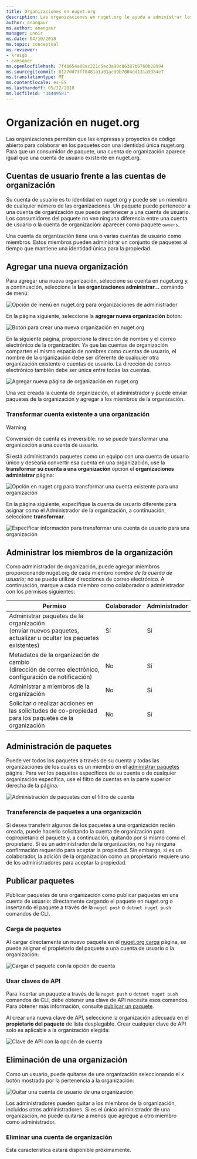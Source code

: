 ```yaml
---
title: Organizaciones en nuget.org
description: Las organizaciones en nuget.org le ayuda a administrar los paquetes publicados por el grupo o en un equipo, el entorno de empresa.
author: anangaur
ms.author: anangaur
manager: unnir
ms.date: 04/10/2018
ms.topic: conceptual
ms.reviewer:
- kraigb
- camsoper
ms.openlocfilehash: 7f40654a08ac221c5ec3a90c86387b6760b28994
ms.sourcegitcommit: 8127dd73ff8481a1a01acd9b7004dd131a9d84e7
ms.translationtype: MT
ms.contentlocale: es-ES
ms.lasthandoff: 05/22/2018
ms.locfileid: "34449583"
---
```

# <a name="organization-on-nugetorg"></a>Organización en nuget.org

Las organizaciones permiten que las empresas y proyectos de código abierto para colaborar en los paquetes con una identidad única nuget.org. Para que un consumidor de paquete, una cuenta de organización aparece igual que una cuenta de usuario existente en nuget.org.

## <a name="user-accounts-vs-organization-accounts"></a>Cuentas de usuario frente a las cuentas de organización

Su cuenta de usuario es tu identidad en nuget.org y puede ser un miembro de cualquier número de las organizaciones. Un paquete puede pertenecer a una cuenta de organización que puede pertenecer a una cuenta de usuario. Los consumidores del paquete no ven ninguna diferencia entre una cuenta de usuario o la cuenta de organización: aparecer como paquete `owners`.

Una cuenta de organización tiene una o varias cuentas de usuario como miembros. Estos miembros pueden administrar un conjunto de paquetes al tiempo que mantiene una identidad única para la propiedad.

## <a name="adding-a-new-organization"></a>Agregar una nueva organización

Para agregar una nueva organización, seleccione su cuenta en nuget.org y, a continuación, seleccione la **las organizaciones administrar...**  comando de menú:

![Opción de menú en nuget.org para organizaciones de administrador](media/org-manage-option.png)

En la página siguiente, seleccione la **agregar nueva organización** botón:

![Botón para crear una nueva organización en nuget.org](media/org-add-new-option.png)

En la siguiente página, proporcione la dirección de nombre y el correo electrónico de la organización. Ya que las cuentas de organización comparten el mismo espacio de nombres como cuentas de usuario, el nombre de la organización debe ser diferente de cualquier otra organización existente o cuentas de usuario. La dirección de correo electrónico también debe ser única entre todas las cuentas.

![Agregar nueva página de organización en nuget.org](media/org-add-new-page.png)

Una vez creada la cuenta de organización, el administrador y puede enviar paquetes de la organización y agregar a los miembros de la organización.

### <a name="transform-existing-account-to-an-organization"></a>Transformar cuenta existente a una organización

> [!Warning]
> Conversión de cuenta es irreversible: no se puede transformar una organización a una cuenta de usuario.

Si está administrando paquetes como un equipo con una cuenta de usuario único y desearía convertir esa cuenta en una organización, use la **transformar su cuenta a una organización** opción el **organizaciones administrar** página:

![Opción en nuget.org para transformar una cuenta existente para una organización](media/org-transform-option.png)

En la página siguiente, especifique la cuenta de usuario diferente para asignar como el Administrador de la organización, a continuación, seleccione **transformar**.

![Especificar información para transformar una cuenta de usuario para una organización](media/org-transform-page.png)

## <a name="managing-organization-members"></a>Administrar los miembros de la organización

Como administrador de organización, puede agregar miembros proporcionando nuget.org de cada miembro *nombre de la cuenta de usuario*; no se puede utilizar direcciones de correo electrónico. A continuación, marque a cada miembro como colaborador o administrador con los permisos siguientes:

| Permiso | Colaborador | Administrador |
| --- | --- | --- |
| Administrar paquetes de la organización<br/>(enviar nuevos paquetes, actualizar u ocultar los paquetes existentes) | Sí | Sí |
| Metadatos de la organización de cambio<br/>(dirección de correo electrónico, configuración de notificación) | No | Sí |
| Administrar a miembros de la organización | No | Sí |
| Solicitar o realizar acciones en las solicitudes de co-propiedad para los paquetes de la organización | No | Sí |

## <a name="managing-packages"></a>Administración de paquetes

Puede ver todos los paquetes a través de su cuenta y todas las organizaciones de los cuales es un miembro en el [administrar paquetes](https://www.nuget.org/account/Packages) página. Para ver los paquetes específicos de su cuenta o de cualquier organización específica, use el filtro de cuentas en la parte superior derecha de la página.

![Administración de paquetes con el filtro de cuenta](media/org-manage-packages-option.png)

### <a name="transferring-packages-to-an-organization"></a>Transferencia de paquetes a una organización
Si desea transferir algunos de los paquetes a una organización recién creada, puede hacerlo solicitando la cuenta de organización para copropietario el paquete y, a continuación, quitando por sí mismo como el propietario. Si es un administrador de la organización, no hay ninguna confirmación requerido para aceptar la propiedad. Sin embargo, si es un colaborador, la adición de la organización como un propietario requiere uno de los administradores para aceptar la propiedad.

## <a name="publishing-packages"></a>Publicar paquetes

Publicar paquetes de una organización como publicar paquetes en una cuenta de usuario: directamente cargando el paquete en nuget.org o insertando el paquete a través de la `nuget push` o `dotnet nuget push` comandos de CLI.

### <a name="uploading-packages"></a>Carga de paquetes

Al cargar directamente un nuevo paquete en el [nuget.org carga](https://www.nuget.org/packages/manage/upload) página, se puede asignar el propietario del paquete a una cuenta de usuario o la organización:

![Cargar el paquete con la opción de cuenta](media/org-upload-option.png)

### <a name="using-api-keys"></a>Usar claves de API

Para insertar un paquete a través de la `nuget push` o `dotnet nuget push` comandos de CLI, debe obtener una clave de API necesita esos comandos. Para obtener más información, consulte [publicar un paquete](../quickstart/create-and-publish-a-package-using-visual-studio.md#publish-the-package).

Al crear una nueva clave de API, seleccione la organización adecuada en el **propietario del paquete** de lista desplegable. Crear cualquier clave de API solo es aplicable a la organización elegida:

![Clave de API con la opción de cuenta](media/org-apikey-option.png)

## <a name="removing-an-organization"></a>Eliminación de una organización

Como un usuario, puede quitarse de una organización seleccionando el `X` botón mostrado por la pertenencia a la organización:

![Quitar una cuenta de usuario de una organización](media/org-remove-self-option.png)

Los administradores pueden quitar a los miembros de la organización, incluidos otros administradores. Si es el único administrador de una organización, no puede quitarse a menos que agregue a otro miembro como administrador.

### <a name="deleting-an-organization-account"></a>Eliminar una cuenta de organización

Esta característica estará disponible próximamente.
